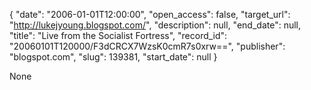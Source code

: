 {
  "date": "2006-01-01T12:00:00", 
  "open_access": false, 
  "target_url": "http://lukejyoung.blogspot.com/", 
  "description": null, 
  "end_date": null, 
  "title": "Live from the Socialist Fortress", 
  "record_id": "20060101T120000/F3dCRCX7WzsK0cmR7s0xrw==", 
  "publisher": "blogspot.com", 
  "slug": 139381, 
  "start_date": null
}

None